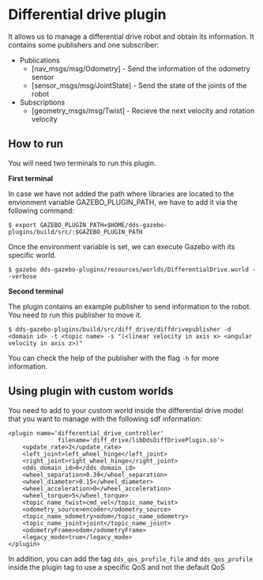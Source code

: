 # Differential drive plugin
It allows us to manage a differential drive robot and obtain its information. 
It contains some publishers and one subscriber:
* Publications 
    * [nav_msgs/msg/Odometry] - Send the information of the odometry sensor
    * [sensor_msgs/msg/JointState] - Send the state of the joints of the robot
* Subscriptions
    * [geometry_msgs/msg/Twist] - Recieve the next velocity and rotation velocity

## How to run
You will need two terminals to run this plugin. 

**First terminal**

In case we have not added the path where libraries are located to the 
envionment variable GAZEBO_PLUGIN_PATH, we have to add it via the following 
command:

```
$ export GAZEBO_PLUGIN_PATH=$HOME/dds-gazebo-plugins/build/src/:$GAZEBO_PLUGIN_PATH
```
Once the environment variable is set, we can execute Gazebo with its specific world.

```
$ gazebo dds-gazebo-plugins/resources/worlds/DifferentialDrive.world --verbose
```
**Second terminal**

The plugin contains an example publisher to send information to the robot. 
You need to run this publisher to move it.
```
$ dds-gazebo-plugins/build/src/diff_drive/diffdrivepublisher -d <domain id> -t <topic name> -s "(<linear velocity in axis x> <angular velocity in axis z>)"
```

You can check the help of the publisher with the flag `-h` for more information.

## Using plugin with custom worlds

You need to add to your custom world inside the differential drive model that 
you want to manage with the following sdf information:
```
<plugin name='differential_drive_controller'
              filename='diff_drive/libDdsDiffDrivePlugin.so'>
    <update_rate>2</update_rate>
    <left_joint>left_wheel_hinge</left_joint>
    <right_joint>right_wheel_hinge</right_joint>
    <dds_domain_id>0</dds_domain_id>
    <wheel_separation>0.39</wheel_separation>
    <wheel_diameter>0.15</wheel_diameter>
    <wheel_acceleration>0</wheel_acceleration>
    <wheel_torque>5</wheel_torque>
    <topic_name_twist>cmd_vel</topic_name_twist>
    <odometry_source>encoder</odometry_source>
    <topic_name_odometry>odom</topic_name_odometry>
    <topic_name_joint>joint</topic_name_joint>
    <odometryFrame>odom</odometryFrame>
    <legacy_mode>true</legacy_mode>
</plugin>
```

In addition, you can add the tag `dds_qos_profile_file` and `dds_qos_profile` 
inside the plugin tag to use a specific QoS and not the default QoS
